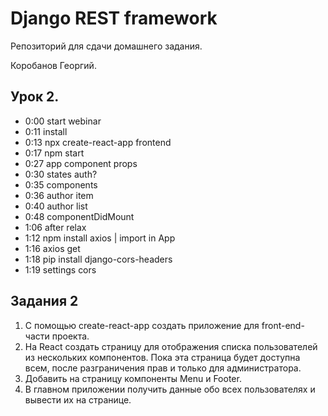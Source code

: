 # Django REST framework

Репозиторий для сдачи домашнего задания.

Коробанов Георгий.

## Урок 2. 
* 0:00 start webinar
* 0:11 install
* 0:13 npx create-react-app frontend
* 0:17 npm start
* 0:27 app component props
* 0:30 states auth?
* 0:35 components
* 0:36 author item
* 0:40 author list
* 0:48 componentDidMount
* 1:06 after relax
* 1:12 npm install axios | import in App
* 1:16 axios get
* 1:18 pip install django-cors-headers
* 1:19 settings cors

## Задания 2
1. С помощью create-react-app создать приложение для front-end-части проекта.
2. На React создать страницу для отображения списка пользователей из нескольких компонентов. Пока эта страница будет доступна всем, после разграничения прав и только для администратора. 
3. Добавить на страницу компоненты Menu и Footer.
4. В главном приложении получить данные обо всех пользователях и вывести их на странице.

[comment]: <> (## Урок 1. Введение в REST и Django REST Framework)
[comment]: <> (* 1:24 install libs)
[comment]: <> (* 1:28 add app rest_framework | startapp authors)
[comment]: <> (* 1:29 model author)
[comment]: <> (* 1:31 urls rest)
[comment]: <> (* 1:33 serializers)
[comment]: <> (* 1:37 views)
[comment]: <> (* 1:41 router)
[comment]: <> (* 1:58 resume)
[comment]: <> (* 2:08 hw)
[comment]: <> (## Задания 1)
[comment]: <> (1. Создать новый проект на github или gitlab.)
[comment]: <> (2. Создать django-проект.)
[comment]: <> (3. Установить DRF и подключить его к django-проекту.)
[comment]: <> (4. Создать приложение для работы с пользователем.)
[comment]: <> (5. Создать свою модель пользователя.)
[comment]: <> (6. В ней поле email сделать уникальным.)
[comment]: <> (7. Сделать для неё базовое API — по аналогии модели Author. В качестве полей выбрать username, firstname, lastname, email. Если выбрать все поля, при попытке сериализации может возникнуть ошибка сериализации связанного поля. Эту тему мы рассмотрим далее.)
[comment]: <> (8. Подключить стандартную админку.)
[comment]: <> (10. &#40;Задание со *&#41; Создать management command — скрипт для запуска через manage.py для автоматического создания суперпользователя и нескольких тестовых пользователей &#40;Management commands&#41;.)
[comment]: <> (11. Сдать работу в виде ссылки на репозиторий с кодом.)
